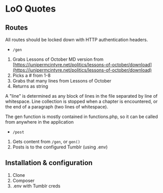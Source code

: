 # LoO Quotes

## Routes

All routes should be locked down with HTTP authentication headers.

* `/gen`

1. Grabs Lessons of October MD version from [https://junipermcintyre.net/politics/lessons-of-october/download](https://junipermcintyre.net/politics/lessons-of-october/download)
2. Picks a # from 1-8
3. Grabs that many lines from Lessons of October
4. Returns as string

A "line" is determined as any block of lines in the file separated by line of whitespace. Line collection is stopped when a chapter is encountered, or the end of a paragraph (two lines of whitespace).

The gen function is mostly contained in functions.php, so it can be called from anywhere in the application

* `/post`

1. Gets content from `/gen`, or `gen()`
2. Posts is to the configured Tumblr (using .env)

## Installation & configuration

1. Clone
2. Composer
3. .env with Tumblr creds
